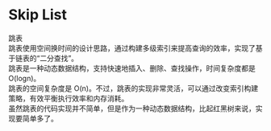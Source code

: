 # Skip List
跳表  
跳表使用空间换时间的设计思路，通过构建多级索引来提高查询的效率，实现了基于链表的“二分查找”。  
跳表是一种动态数据结构，支持快速地插入、删除、查找操作，时间复杂度都是 O(logn)。  
跳表的空间复杂度是 O(n)。不过，跳表的实现非常灵活，可以通过改变索引构建策略，有效平衡执行效率和内存消耗。  
虽然跳表的代码实现并不简单，但是作为一种动态数据结构，比起红黑树来说，实现要简单多了。